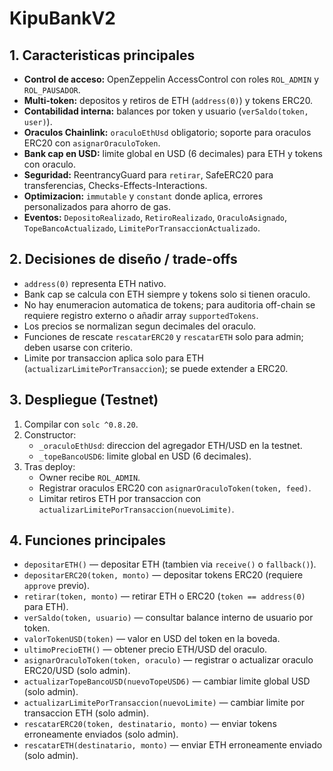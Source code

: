 # KipuBankV2

## 1. Caracteristicas principales

- **Control de acceso:** OpenZeppelin AccessControl con roles `ROL_ADMIN` y `ROL_PAUSADOR`.  
- **Multi-token:** depositos y retiros de ETH (`address(0)`) y tokens ERC20.  
- **Contabilidad interna:** balances por token y usuario (`verSaldo(token, user)`).  
- **Oraculos Chainlink:** `oraculoEthUsd` obligatorio; soporte para oraculos ERC20 con `asignarOraculoToken`.  
- **Bank cap en USD:** limite global en USD (6 decimales) para ETH y tokens con oraculo.  
- **Seguridad:** ReentrancyGuard para `retirar`, SafeERC20 para transferencias, Checks-Effects-Interactions.  
- **Optimizacion:** `immutable` y `constant` donde aplica, errores personalizados para ahorro de gas.  
- **Eventos:** `DepositoRealizado`, `RetiroRealizado`, `OraculoAsignado`, `TopeBancoActualizado`, `LimitePorTransaccionActualizado`.

## 2. Decisiones de diseño / trade-offs

- `address(0)` representa ETH nativo.  
- Bank cap se calcula con ETH siempre y tokens solo si tienen oraculo.  
- No hay enumeracion automatica de tokens; para auditoria off-chain se requiere registro externo o añadir array `supportedTokens`.  
- Los precios se normalizan segun decimales del oraculo.  
- Funciones de rescate `rescatarERC20` y `rescatarETH` solo para admin; deben usarse con criterio.  
- Limite por transaccion aplica solo para ETH (`actualizarLimitePorTransaccion`); se puede extender a ERC20.

## 3. Despliegue (Testnet)

1. Compilar con `solc ^0.8.20`.  
2. Constructor:
   - `_oraculoEthUsd`: direccion del agregador ETH/USD en la testnet.  
   - `_topeBancoUSD6`: limite global en USD (6 decimales).  
3. Tras deploy:
   - Owner recibe `ROL_ADMIN`.  
   - Registrar oraculos ERC20 con `asignarOraculoToken(token, feed)`.  
   - Limitar retiros ETH por transaccion con `actualizarLimitePorTransaccion(nuevoLimite)`.

## 4. Funciones principales

- `depositarETH()` — depositar ETH (tambien via `receive()` o `fallback()`).  
- `depositarERC20(token, monto)` — depositar tokens ERC20 (requiere `approve` previo).  
- `retirar(token, monto)` — retirar ETH o ERC20 (`token == address(0)` para ETH).  
- `verSaldo(token, usuario)` — consultar balance interno de usuario por token.  
- `valorTokenUSD(token)` — valor en USD del token en la boveda.  
- `ultimoPrecioETH()` — obtener precio ETH/USD del oraculo.  
- `asignarOraculoToken(token, oraculo)` — registrar o actualizar oraculo ERC20/USD (solo admin).  
- `actualizarTopeBancoUSD(nuevoTopeUSD6)` — cambiar limite global USD (solo admin).  
- `actualizarLimitePorTransaccion(nuevoLimite)` — cambiar limite por transaccion ETH (solo admin).  
- `rescatarERC20(token, destinatario, monto)` — enviar tokens erroneamente enviados (solo admin).  
- `rescatarETH(destinatario, monto)` — enviar ETH erroneamente enviado (solo admin).

